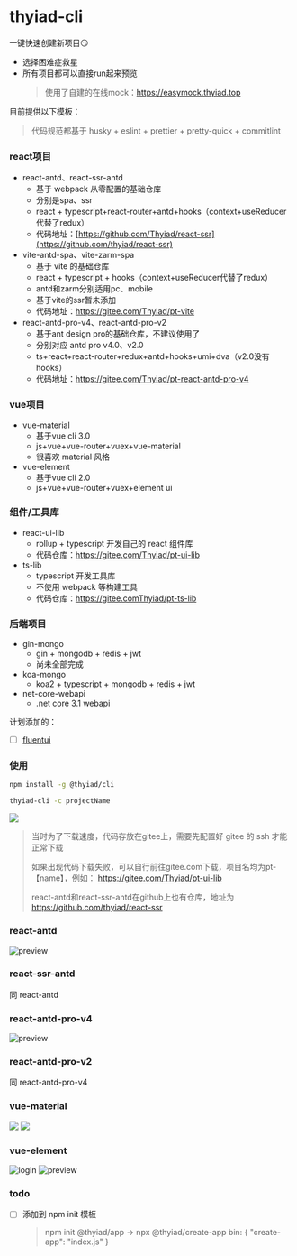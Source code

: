 # thyiad-cli

一键快速创建新项目😏

- 选择困难症救星
- 所有项目都可以直接run起来预览
    > 使用了自建的在线mock：https://easymock.thyiad.top

目前提供以下模板：
> 代码规范都基于 husky + eslint + prettier + pretty-quick + commitlint

### react项目
- react-antd、react-ssr-antd
    - 基于 webpack 从零配置的基础仓库
    - 分别是spa、ssr
    - react + typescript+react-router+antd+hooks（context+useReducer代替了redux）
    - 代码地址：[https://github.com/Thyiad/react-ssr](https://github.com/thyiad/react-ssr)
- vite-antd-spa、vite-zarm-spa
    - 基于 vite 的基础仓库
    - react + typescript + hooks（context+useReducer代替了redux）
    - antd和zarm分别适用pc、mobile
    - 基于vite的ssr暂未添加
    - 代码地址：https://gitee.com/Thyiad/pt-vite
- react-antd-pro-v4、react-antd-pro-v2
    - 基于ant design pro的基础仓库，不建议使用了
    - 分别对应 antd pro v4.0、v2.0
    - ts+react+react-router+redux+antd+hooks+umi+dva（v2.0没有hooks）
    - 代码地址：https://gitee.com/Thyiad/pt-react-antd-pro-v4

### vue项目
- vue-material
    - 基于vue cli 3.0
    - js+vue+vue-router+vuex+vue-material
    - 很喜欢 material 风格
- vue-element
    - 基于vue cli 2.0
    - js+vue+vue-router+vuex+element ui

### 组件/工具库
- react-ui-lib
    - rollup + typescript 开发自己的 react 组件库
    - 代码仓库：https://gitee.com/Thyiad/pt-ui-lib
- ts-lib
    - typescript 开发工具库
    - 不使用 webpack 等构建工具
    - 代码仓库：https://gitee.comThyiad/pt-ts-lib

### 后端项目
- gin-mongo
    - gin + mongodb + redis + jwt
    - 尚未全部完成
- koa-mongo
    - koa2 + typescript + mongodb + redis + jwt
- net-core-webapi
    - .net core 3.1 webapi

计划添加的：
- [ ] [fluentui](https://github.com/microsoft/fluentui)

### 使用

``` bash
npm install -g @thyiad/cli

thyiad-cli -c projectName
```

![](./preview.jpg)

> 当时为了下载速度，代码存放在gitee上，需要先配置好 gitee 的 ssh 才能正常下载
> 
> 如果出现代码下载失败，可以自行前往gitee.com下载，项目名均为pt-【name】，例如： https://gitee.com/Thyiad/pt-ui-lib
> 
> react-antd和react-ssr-antd在github上也有仓库，地址为 https://github.com/thyiad/react-ssr

### react-antd
![preview](https://gitee.com/Thyiad/react-ssr/raw/master/preview.jpg)

### react-ssr-antd
同 react-antd

### react-antd-pro-v4
![preview](https://gitee.com/Thyiad/pt-react-antd-pro-v4/raw/master/preview.jpg)

### react-antd-pro-v2
同 react-antd-pro-v4

### vue-material
![](https://gitee.com/Thyiad/pt-vue-material/raw/master/preview-login.jpg)
![](https://gitee.com/Thyiad/pt-vue-material/raw/master/preview.jpg)

### vue-element
![login](https://gitee.com/Thyiad/pt-vue-element/raw/master/preview-login.jpg)
![preview](https://gitee.com/Thyiad/pt-vue-element/raw/master/preview.jpg)

### todo
- [ ] 添加到 npm init 模板
    > npm init @thyiad/app -> npx @thyiad/create-app
    > bin: { "create-app": "index.js" }

